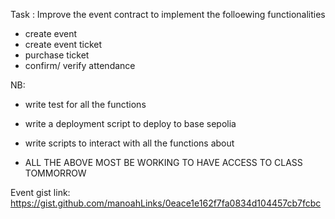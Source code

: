 Task : Improve the event contract to implement the folloewing functionalities

- create event
- create event ticket
- purchase ticket
- confirm/ verify attendance

NB:
- write test for all the functions
- write a deployment script to deploy to base sepolia
- write scripts to interact with all the functions about


- ALL THE ABOVE MOST BE WORKING TO HAVE ACCESS TO CLASS TOMMORROW

Event gist link: https://gist.github.com/manoahLinks/0eace1e162f7fa0834d104457cb7fcbc
